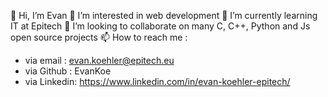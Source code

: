 👋 Hi, I’m Evan
👀 I’m interested in web development
🌱 I’m currently learning IT at Epitech
💞️ I’m looking to collaborate on many C, C++, Python and Js open source projects
📫 How to reach me :
  - via email   : evan.koehler@epitech.eu
  - via Github  : EvanKoe
  - via Linkedin: https://www.linkedin.com/in/evan-koehler-epitech/
